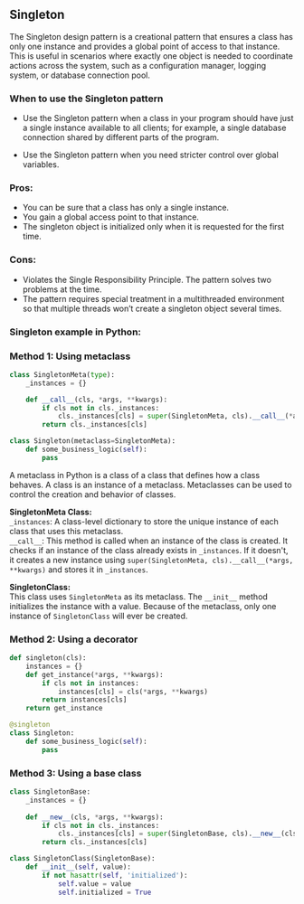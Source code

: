 ## Singleton

The Singleton design pattern is a creational pattern that ensures a class has only one instance and provides a global point of access to that instance. This is useful in scenarios where exactly one object is needed to coordinate actions across the system, such as a configuration manager, logging system, or database connection pool.

### When to use the Singleton pattern

- Use the Singleton pattern when a class in your program should have just a single instance available to all clients; for example, a single database connection shared by different parts of the program.

- Use the Singleton pattern when you need stricter control over global variables.

### Pros:
- You can be sure that a class has only a single instance.
- You gain a global access point to that instance.
- The singleton object is initialized only when it is requested for the first time.

### Cons:
- Violates the Single Responsibility Principle. The pattern solves two problems at the time.
- The pattern requires special treatment in a multithreaded environment so that multiple threads won’t create a singleton object several times.

### Singleton example in Python:

### Method 1: Using metaclass

```python
class SingletonMeta(type):
    _instances = {}

    def __call__(cls, *args, **kwargs):
        if cls not in cls._instances:
            cls._instances[cls] = super(SingletonMeta, cls).__call__(*args, **kwargs)
        return cls._instances[cls]

class Singleton(metaclass=SingletonMeta):
    def some_business_logic(self):
        pass

```
A metaclass in Python is a class of a class that defines how a class behaves. A class is an instance of a metaclass. Metaclasses can be used to control the creation and behavior of classes.

**SingletonMeta Class:**  
`_instances`: A class-level dictionary to store the unique instance of each class that uses this metaclass.  
`__call__`: This method is called when an instance of the class is created. It checks if an instance of the class already exists in `_instances`. If it doesn't, it creates a new instance using `super(SingletonMeta, cls).__call__(*args, **kwargs)` and stores it in `_instances`.

**SingletonClass:**  
This class uses `SingletonMeta` as its metaclass. The `__init__` method initializes the instance with a value. Because of the metaclass, only one instance of `SingletonClass` will ever be created.


### Method 2: Using a decorator

```python
def singleton(cls):
    instances = {}
    def get_instance(*args, **kwargs):
        if cls not in instances:
            instances[cls] = cls(*args, **kwargs)
        return instances[cls]
    return get_instance

@singleton
class Singleton:
    def some_business_logic(self):
        pass
```

### Method 3: Using a base class

```python
class SingletonBase:
    _instances = {}
    
    def __new__(cls, *args, **kwargs):
        if cls not in cls._instances:
            cls._instances[cls] = super(SingletonBase, cls).__new__(cls, *args, **kwargs)
        return cls._instances[cls]

class SingletonClass(SingletonBase):
    def __init__(self, value):
        if not hasattr(self, 'initialized'):
            self.value = value
            self.initialized = True
```